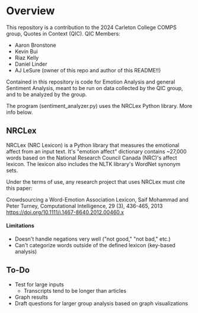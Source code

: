 # Overview #
This repository is a contribution to the 2024 Carleton College COMPS group, Quotes in Context (QIC).
QIC Members:
- Aaron Bronstone
- Kevin Bui
- Riaz Kelly
- Daniel Linder
- AJ LeSure (owner of this repo and author of this README!!)

Contained in this repository is code for Emotion Analysis and general Sentiment Analysis, meant to be run on data collected by the QIC group, and to be analyzed by the group.

The program (sentiment_analyzer.py) uses the NRCLex Python library. More info below.

## NRCLex ##
NRCLex (NRC Lexicon) is a Python library that measures the emotional affect from an input text. It's "emotion affect" dictionary contains ~27,000 words based on the National Research Council Canada (NRC)'s affect lexicon. The lexicon also includes the NLTK library's WordNet synonym sets.

Under the terms of use, any research project that uses NRCLex must cite this paper:

Crowdsourcing a Word-Emotion Association Lexicon, Saif Mohammad and Peter Turney, Computational Intelligence, 29 (3), 436-465, 2013
https://doi.org/10.1111/j.1467-8640.2012.00460.x

#### Limitations ####
- Doesn't handle negations very well ("not good," "not bad," etc.)
- Can't categorize words outside of the defined lexicon (key-based analysis)

## To-Do ##
- Test for large inputs
  - Transcripts tend to be longer than articles
- Graph results
- Draft questions for larger group analysis based on graph visualizations
